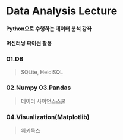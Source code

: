 # Data Analysis Lecture

#### Python으로 수행하는 데이터 분석 강좌
#### 머신러닝 파이썬 활용 

### 01.DB
> SQLite, HeidiSQL

### 02.Numpy  03.Pandas
> 데이터 사이언스스쿨

### 04.Visualization(Matplotlib)
> 위키독스
